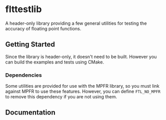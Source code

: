 # flttestlib

A header-only library providing a few general utilities for testing the accuracy of floating point functions.

## Getting Started
Since the library is header-only, it doesn't need to be built. However you can build the examples and tests using CMake.

### Dependencies
Some utilities are provided for use with the MPFR library, so you must link against MPFR to use these features. However, you can define `FTL_NO_MPFR` to remove this dependency if you are not using them.

## Documentation